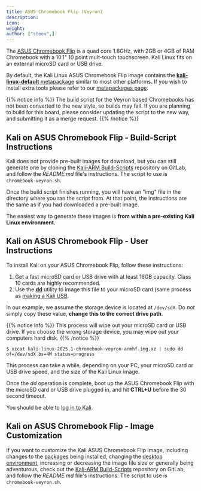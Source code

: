 ```yaml
---
title: ASUS Chromebook Flip (Veyron)
description:
icon:
weight:
author: ["steev",]
---
```


The [ASUS Chromebook Flip](https://www.asus.com/us/Notebooks/ASUS_Chromebook_Flip_C100PA/) is a quad core 1.8GHz, with 2GB or 4GB of RAM Chromebook with a 10.1" 10 point mult-touch touchscreen. Kali Linux fits on an external microSD card or USB drive.

By default, the Kali Linux ASUS Chromebook Flip image contains the [**kali-linux-default** metapackage](/docs/general-use/metapackages/) similar to most other platforms. If you wish to install extra tools please refer to our [metapackages page](/docs/general-use/metapackages/).

{{% notice info %}}
The build script for the Veyron based Chromebooks has not been converted to the new style, so builds may fail. If you are planning to build for this board, please consider updating the script to the new way, and submitting it as a merge request.
{{% /notice %}}

## Kali on ASUS Chromebook Flip - Build-Script Instructions

Kali does not provide pre-built images for download, but you can still generate one by cloning the [Kali-ARM Build-Scripts](https://gitlab.com/kalilinux/build-scripts/kali-arm) repository on GitLab, and follow the _README.md_ file's instructions. The script to use is `chromebook-veyron.sh`.

Once the build script finishes running, you will have an "img" file in the directory where you ran the script from. At that point, the instructions are the same as if you had downloaded a pre-built image.

The easiest way to generate these images is **from within a pre-existing Kali Linux environment**.

## Kali on ASUS Chromebook Flip - User Instructions

To install Kali on your ASUS Chromebook Flip, follow these instructions:

1. Get a fast microSD card or USB drive with at least 16GB capacity. Class 10 cards are highly recommended.
2. Use the **[dd](https://manpages.debian.org/testing/coreutils/dd.1.en.html)** utility to image this file to your microSD card (same process as [making a Kali USB](/docs/usb/live-usb-install-with-windows/).

In our example, we assume the storage device is located at `/dev/sdX`. Do _not_ simply copy these value, **change this to the correct drive path**.

{{% notice info %}}
This process will wipe out your microSD card or USB drive. If you choose the wrong storage device, you may wipe out your computers hard disk.
{{% /notice %}}

```console
$ xzcat kali-linux-2025.1-chromebook-veyron-armhf.img.xz | sudo dd of=/dev/sdX bs=4M status=progress
```

This process can take a while, depending on your PC, your microSD card or USB drive speed, and the size of the Kali Linux image.

Once the _dd_ operation is complete, boot up the ASUS Chromebook Flip with the microSD card or USB drive plugged in, and hit **CTRL+U** before the 30 second timeout.

You should be able to [log in to Kali](/docs/introduction/default-credentials/).

## Kali on ASUS Chromebook Flip - Image Customization

If you want to customize the Kali ASUS Chromebook Flip image, including changes to the [packages](/docs/general-use/metapackages/) being installed, changing the [desktop environment](/docs/general-use/switching-desktop-environments/), increasing or decreasing the image file size or generally being adventurous, check out the [Kali-ARM Build-Scripts](https://gitlab.com/kalilinux/build-scripts/kali-arm) repository on GitLab, and follow the _README.md_ file's instructions. The script to use is `chromebook-veyron.sh`.

